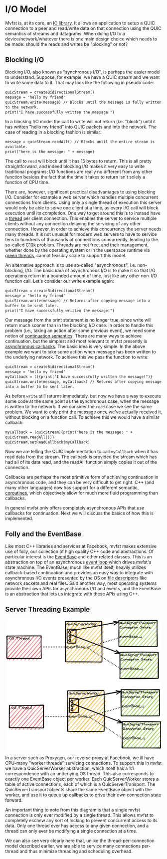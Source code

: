 # I/O Model
Mvfst is, at its core, an [IO
library](https://en.wikipedia.org/wiki/Input/output). It allows an
application to setup a QUIC connection to a peer and read/write data on that
connection using the QUIC semantics of streams and datagrams. When doing I/O
to a device/network/whatever there is one main design choice which needs to
be made: should the reads and writes be "blocking" or not?

## Blocking I/O
Blocking I/O, also known as "synchronous I/O", is perhaps the easier model to
understand. Suppose, for example, we have a QUIC stream and we want to write
some data to it. That may look like the following in pseudo code:
```
quicStream = createBidirectionalStream()
message = "hello my friend"
quicStream.write(message) // Blocks until the message is fully written to the network.
print("I have successfully written the message!")
```
In a blocking I/O model the call to write will not return (i.e. "block")
until it has written "hello my friend" into QUIC packets and into the
network. The case of reading in a blocking fashion is similar:
```
message = quicStream.readAll() // Blocks until the entire stream is available.
print("here is the message: " + message)
```
The call to `read` will block until it has 15 bytes to return. This is all
pretty straightforward, and indeed blocking I/O makes it very easy to write
traditional programs; I/O functions are really no different from any other
function besides the fact that the time it takes to return isn't solely a
function of CPU time.

There are, however, significant practical disadvantages to using blocking
I/O. Consider for example a web server which handles multiple concurrent
connections from clients. Using only a single thread of execution this server
would only be able to serve one client at a time, as every I/O call will
block execution until its completion. One way to get around this is to
instead have a [thread](https://en.wikipedia.org/wiki/Thread_(computing)) per
client connection. This enables the server to service multiple clients
without any connection delaying the servicing of any other connection.
However, in order to achieve this concurrency the server needs many threads.
It is not unusual for modern web servers to have to service tens to hundreds
of thousands of connections concurrently, leading to the so-called
[C10k](https://en.wikipedia.org/wiki/C10k_problem) problem. Threads are not
free, and their management, whether done by the operating system or in the
userspace runtime via [green
threads](https://en.wikipedia.org/wiki/Green_threads), cannot feasibly scale
to support this model.

An alternative approach is to use so-called "asynchronous", i.e.
non-blocking, I/O. The basic idea of asynchronous I/O is to make it so that
I/O operations return in a bounded amount of time, just like any other
non-I/O function call. Let's consider our write example again:
```
quicStream = createBidirectionalStream()
message = "hello my friend"
quicStream.write(message) // Returns after copying message into a buffer to be sent later.
print("I have successfully written the message!")
```
Our message from the print statement is no longer true, since write will
return much sooner than in the blocking I/O case. In order to handle this
problem (i.e., taking an action after some previous event), we need some
notion of [continuation
semantics](https://en.wikipedia.org/wiki/Continuation). There are many ways
to achieve continuation, but the simplest and most relevant to mvfst
presently is [asynchronous
callbacks](https://en.wikipedia.org/wiki/Callback_(computer_programming)).
The basic idea is very simple. In the above example we want to take some
action when message has been written to the underlying network. To achieve
this we pass the function to write:
```
quicStream = createBidirectionalStream()
message = "hello my friend"
myCallback = (){print("I have successfully written the message!")}
quicStream.write(message, myCallback) // Returns after copying message into a buffer to be sent later.
```
As before `write` still returns immediately, but now we have a way to execute
some code at the same point as the synchronous case, when the message is
written to the network. If we consider the `read` case we see the same
problem. We want to only print the message once we've actually received it,
without blocking on a function call. To achieve this we would have a similar
callback:
```
myCallback = (quicStream){print("here is the message: " + quicStream.readAll())}
quicStream.setReadCallback(myCallback)
```
Now we are telling the QUIC implementation to call `myCallback` when it has
read data from the stream. The callback is provided the stream which has had
all of its data read, and the readAll function simply copies it out of the
connection.

Callbacks are perhaps the most primitive form of achieving continuation in
asynchronous code, and they can be very difficult to get right. C++ (and many
other languages) now has support for a different semantic,
[coroutines](https://en.wikipedia.org/wiki/Coroutine), which objectively
allow for much more fluid programming than callbacks.

In general mvfst only offers completely asynchronous APIs that use callbacks
for continuation. Next we will discuss the basics of how this is implemented.

## Folly and the EventBase

Like most C++ libraries and services at Facebook, mvfst makes extensive use
of folly, our collection of high quality C++ code and abstractions. Of
particular interest is the
[EventBase](https://github.com/facebook/folly/blob/master/folly/io/async/README.md)
and other related classes. This is an abstraction on top of an asynchronous
[event loop](https://en.wikipedia.org/wiki/Event_loop) which drives mvfst's
state machine. The EventBase, much like mvfst itself, heavily utilizes
callback-based continuation and provides an easy way to integrate with
asynchronous I/O events presented by the OS on [file
descriptors](https://en.wikipedia.org/wiki/File_descriptor) like network
sockets and real files. Said another way, most operating systems provide
their own APIs for asynchronous I/O and events, and the EventBase is an
abstraction that lets us integrate with these APIs using C++.

## Server Threading Example

![Thread Model](/quic/thread.png)

In a server such as Proxygen, our reverse proxy at Facebook, we ill have
CPU-many "worker threads" servicing connections. To support this in mvfst we
have a QuicServerWorker abstraction, which itself has a 1:1 correspondence
with an underlying OS thread. This also corresponds to exactly one EventBase
object per worker. Each QuicServerWorker stores a table of active
connections, each of which is a QuicServerTransport. The QuicServerTransport
objects share the same EventBase object with the worker, and use it to queue
up callbacks to drive their own connection state forward.

An important thing to note from this diagram is that a single mvfst
connection is only ever modified by a single thread. This allows mvfst to
completely eschew any sort of locking to prevent concurrent access to its
data. Only one thread ever has access to any given connection, and a thread
can only ever be modifying a single connection at a time.

We can also see very clearly here that, unlike the thread-per-connection
model described earlier, we are able to service many connections per-thread
and thus minimize threading and scheduling overhead.
